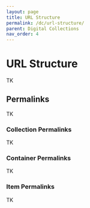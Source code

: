 ```yaml
---
layout: page
title: URL Structure
permalink: /dc/url-structure/
parent: Digital Collections
nav_order: 4
---
```


# URL Structure
TK

## Permalinks
TK

### Collection Permalinks
TK

### Container Permalinks
TK

### Item Permalinks
TK